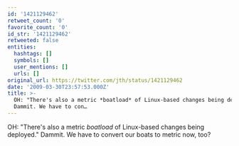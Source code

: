 ```yaml
---
id: '1421129462'
retweet_count: '0'
favorite_count: '0'
id_str: '1421129462'
retweeted: false
entities:
  hashtags: []
  symbols: []
  user_mentions: []
  urls: []
original_url: https://twitter.com/jth/status/1421129462
date: '2009-03-30T23:57:53.000Z'
title: >-
  OH: "There's also a metric *boatload* of Linux-based changes being deployed."
  Dammit. We have to con…
---
```


OH: "There's also a metric *boatload* of Linux-based changes being deployed." Dammit. We have to convert our boats to metric now, too?